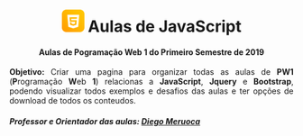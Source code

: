 <!-- ![https://developer.mozilla.org/pt-BR/docs/Web/JavaScript](https://img.shields.io/badge/LANGUAGE-JAVASCRIPT-yellow) -->

<h1 align="center">
    <a href="#"><img src="img/icon-javascript.png" width="40"></a>
    Aulas de JavaScript
</h1>

<h4 align="center">
    Aulas de Pogramação Web 1 do Primeiro Semestre de 2019
</h4>

<p align="justify">
    <b>Objetivo:</b> Criar uma pagina para organizar todas as aulas de <b>PW1</b> (<b>P</b>rogramação <b>W</b>eb <b>1</b>) relacionas a <b>JavaScript</b>, <b>Jquery</b> e <b>Bootstrap</b>, podendo visualizar todos exemplos e desafios das aulas e ter opções de download de todos os conteudos.
</p>

##### Professor e Orientador das aulas: [Diego Meruoca](https://github.com/DiegoMeruoca)



